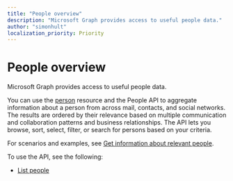 ```yaml
---
title: "People overview"
description: "Microsoft Graph provides access to useful people data."
author: "simonhult"
localization_priority: Priority
---
```


# People overview

Microsoft Graph provides access to useful people data.

You can use the [person](../resources/person.md) resource and the People API to aggregate information
about a person from across mail, contacts, and social networks. The results are ordered by their
relevance based on multiple communication and collaboration patterns and business relationships. The API
lets you browse, sort, select, filter, or search for persons based on your criteria.

For scenarios and examples, see [Get information about relevant people](/graph/people-example).

To use the API, see the following:

- [List people](../api/user-list-people.md)
